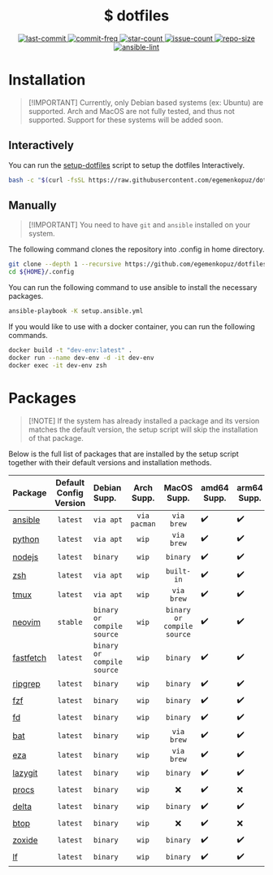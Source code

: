 <h1 align="center"> $ dotfiles </h1>

<div align="center">
    <a href="https://github.com/egemenkopuz/dotfiles/pulse">
        <img alt="last-commit" src="https://img.shields.io/github/last-commit/egemenkopuz/dotfiles?style=for-the-badge&labelColor=3b3b3b"/>
    </a>
    <a href="https://github.com/egemenkopuz/dotfiles/commits/main">
        <img alt="commit-freq" src="https://img.shields.io/github/commit-activity/m/egemenkopuz/dotfiles?style=for-the-badge&labelColor=3b3b3b"/>
    </a>
    <a href="https://github.com/egemenkopuz/dotfiles/stargazers">
        <img alt="star-count" src="https://img.shields.io/github/stars/egemenkopuz/dotfiles?style=for-the-badge&labelColor=3b3b3b"/>
    </a>
    <a href="https://github.com/egemenkopuz/dotfiles/issues">
        <img alt="issue-count" src="https://img.shields.io/github/issues/egemenkopuz/dotfiles?style=for-the-badge&labelColor=3b3b3b"/>
    </a>
    <a href="https://github.com/egemenkopuz/dotfiles">
        <img alt="repo-size" src="https://img.shields.io/github/repo-size/egemenkopuz/dotfiles?style=for-the-badge&labelColor=3b3b3b"/>
    </a>
    <a href="https://github.com/egemenkopuz/dotfiles/actions/workflows/ansible-lint.yml">
        <img alt="ansible-lint" src="https://img.shields.io/github/actions/workflow/status/egemenkopuz/dotfiles/ansible-lint.yml?label=ansible-lint&style=for-the-badge&labelColor=3b3b3b">
    </a>
</div>

# Installation

> \[!IMPORTANT\]
> Currently, only Debian based systems (ex: Ubuntu) are supported. Arch and MacOS are not fully tested, and thus not supported. Support for these systems will be added soon.

## Interactively

You can run the [setup-dotfiles](./scripts//setup-dotfiles.sh) script to setup the dotfiles Interactively.

```zsh
bash -c "$(curl -fsSL https://raw.githubusercontent.com/egemenkopuz/dotfiles/scripts/setup-dotfiles.sh)"
```

## Manually

> \[!IMPORTANT\]
> You need to have `git` and `ansible` installed on your system.

The following command clones the repository into .config in home directory.

```zsh
git clone --depth 1 --recursive https://github.com/egemenkopuz/dotfiles.git ${HOME}/.config
cd ${HOME}/.config
```

You can run the following command to use ansible to install the necessary packages.

```zsh
ansible-playbook -K setup.ansible.yml
```

If you would like to use with a docker container, you can run the following commands.

```zsh
docker build -t "dev-env:latest" .
docker run --name dev-env -d -it dev-env
docker exec -it dev-env zsh
```

# Packages

> \[!NOTE\]
> If the system has already installed a package and its version matches the default version, the setup script will skip the installation of that package.

Below is the full list of packages that are installed by the setup script together with their default versions and installation methods.

| Package                                                 | Default Config Version | Debian Supp.               |  Arch Supp.  |        MacOS Supp.         | amd64 Supp.        | arm64 Supp.        |
| :------------------------------------------------------ | :--------------------: | :------------------------- | :----------: | :------------------------: | ------------------ | ------------------ |
| [ansible](https://github.com/ansible/ansible)           |        `latest`        | `via apt`                  | `via pacman` |         `via brew`         | :heavy_check_mark: | :heavy_check_mark: |
| [python](https://www.python.org)                        |        `latest`        | `via apt`                  |    `wip`     |         `via brew`         | :heavy_check_mark: | :heavy_check_mark: |
| [nodejs](https://nodejs.org/en)                         |        `latest`        | `binary`                   |    `wip`     |          `binary`          | :heavy_check_mark: | :heavy_check_mark: |
| [zsh](https://www.zsh.org)                              |        `latest`        | `via apt`                  |    `wip`     |         `built-in`         | :heavy_check_mark: | :heavy_check_mark: |
| [tmux](https://github.com/tmux/tmux)                    |        `latest`        | `via apt`                  |    `wip`     |         `via brew`         | :heavy_check_mark: | :heavy_check_mark: |
| [neovim](https://github.com/neovim/neovim)              |        `stable`        | `binary or compile source` |    `wip`     | `binary or compile source` | :heavy_check_mark: | :heavy_check_mark: |
| [fastfetch](https://github.com/fastfetch-cli/fastfetch) |        `latest`        | `binary or compile source` |    `wip`     |          `binary`          | :heavy_check_mark: | :heavy_check_mark: |
| [ripgrep](https://github.com/BurntSushi/ripgrep)        |        `latest`        | `binary`                   |    `wip`     |          `binary`          | :heavy_check_mark: | :heavy_check_mark: |
| [fzf](https://github.com/junegunn/fzf)                  |        `latest`        | `binary`                   |    `wip`     |          `binary`          | :heavy_check_mark: | :heavy_check_mark: |
| [fd](https://github.com/sharkdp/fd)                     |        `latest`        | `binary`                   |    `wip`     |          `binary`          | :heavy_check_mark: | :heavy_check_mark: |
| [bat](https://github.com/sharkdp/bat)                   |        `latest`        | `binary`                   |    `wip`     |         `via brew`         | :heavy_check_mark: | :heavy_check_mark: |
| [eza](https://github.com/eza-community/eza)             |        `latest`        | `binary`                   |    `wip`     |         `via brew`         | :heavy_check_mark: | :heavy_check_mark: |
| [lazygit](https://github.com/jesseduffield/lazygit)     |        `latest`        | `binary`                   |    `wip`     |          `binary`          | :heavy_check_mark: | :heavy_check_mark: |
| [procs](https://github.com/dalance/procs)               |        `latest`        | `binary`                   |    `wip`     |            :x:             | :heavy_check_mark: | :x:                |
| [delta](https://github.com/dandavison/delta)            |        `latest`        | `binary`                   |    `wip`     |          `binary`          | :heavy_check_mark: | :heavy_check_mark: |
| [btop](https://github.com/aristocratos/btop)            |        `latest`        | `binary`                   |    `wip`     |            :x:             | :heavy_check_mark: | :x:                |
| [zoxide](https://github.com/ajeetdsouza/zoxide)         |        `latest`        | `binary`                   |    `wip`     |          `binary`          | :heavy_check_mark: | :heavy_check_mark: |
| [lf](https://github.com/gokcehan/lf)                    |        `latest`        | `binary`                   |    `wip`     |          `binary`          | :heavy_check_mark: | :heavy_check_mark: |
